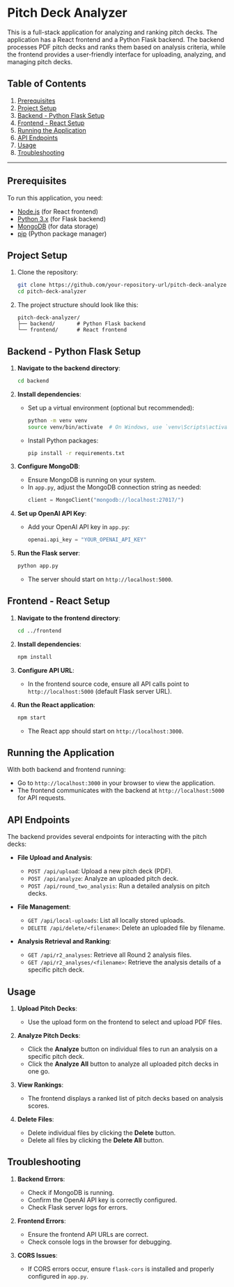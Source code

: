 # Pitch Deck Analyzer

This is a full-stack application for analyzing and ranking pitch decks. The application has a React frontend and a Python Flask backend. The backend processes PDF pitch decks and ranks them based on analysis criteria, while the frontend provides a user-friendly interface for uploading, analyzing, and managing pitch decks.

## Table of Contents
1. [Prerequisites](#prerequisites)
2. [Project Setup](#project-setup)
3. [Backend - Python Flask Setup](#backend---python-flask-setup)
4. [Frontend - React Setup](#frontend---react-setup)
5. [Running the Application](#running-the-application)
6. [API Endpoints](#api-endpoints)
7. [Usage](#usage)
8. [Troubleshooting](#troubleshooting)

---

## Prerequisites

To run this application, you need:
- [Node.js](https://nodejs.org/en/download/) (for React frontend)
- [Python 3.x](https://www.python.org/downloads/) (for Flask backend)
- [MongoDB](https://www.mongodb.com/try/download/community) (for data storage)
- [pip](https://pip.pypa.io/en/stable/installation/) (Python package manager)

## Project Setup

1. Clone the repository:
   ```bash
   git clone https://github.com/your-repository-url/pitch-deck-analyzer.git
   cd pitch-deck-analyzer
   ```

2. The project structure should look like this:
   ```
   pitch-deck-analyzer/
   ├── backend/       # Python Flask backend
   └── frontend/      # React frontend
   ```

## Backend - Python Flask Setup

1. **Navigate to the backend directory**:
   ```bash
   cd backend
   ```

2. **Install dependencies**:
   - Set up a virtual environment (optional but recommended):
     ```bash
     python -m venv venv
     source venv/bin/activate  # On Windows, use `venv\Scripts\activate`
     ```
   - Install Python packages:
     ```bash
     pip install -r requirements.txt
     ```

3. **Configure MongoDB**:
   - Ensure MongoDB is running on your system.
   - In `app.py`, adjust the MongoDB connection string as needed:
     ```python
     client = MongoClient("mongodb://localhost:27017/")
     ```

4. **Set up OpenAI API Key**:
   - Add your OpenAI API key in `app.py`:
     ```python
     openai.api_key = "YOUR_OPENAI_API_KEY"
     ```

5. **Run the Flask server**:
   ```bash
   python app.py
   ```
   - The server should start on `http://localhost:5000`.

## Frontend - React Setup

1. **Navigate to the frontend directory**:
   ```bash
   cd ../frontend
   ```

2. **Install dependencies**:
   ```bash
   npm install
   ```

3. **Configure API URL**:
   - In the frontend source code, ensure all API calls point to `http://localhost:5000` (default Flask server URL).

4. **Run the React application**:
   ```bash
   npm start
   ```
   - The React app should start on `http://localhost:3000`.

## Running the Application

With both backend and frontend running:
- Go to `http://localhost:3000` in your browser to view the application.
- The frontend communicates with the backend at `http://localhost:5000` for API requests.

## API Endpoints

The backend provides several endpoints for interacting with the pitch decks:

- **File Upload and Analysis**:
  - `POST /api/upload`: Upload a new pitch deck (PDF).
  - `POST /api/analyze`: Analyze an uploaded pitch deck.
  - `POST /api/round_two_analysis`: Run a detailed analysis on pitch decks.
  
- **File Management**:
  - `GET /api/local-uploads`: List all locally stored uploads.
  - `DELETE /api/delete/<filename>`: Delete an uploaded file by filename.
  
- **Analysis Retrieval and Ranking**:
  - `GET /api/r2_analyses`: Retrieve all Round 2 analysis files.
  - `GET /api/r2_analyses/<filename>`: Retrieve the analysis details of a specific pitch deck.
  
## Usage

1. **Upload Pitch Decks**:
   - Use the upload form on the frontend to select and upload PDF files.

2. **Analyze Pitch Decks**:
   - Click the **Analyze** button on individual files to run an analysis on a specific pitch deck.
   - Click the **Analyze All** button to analyze all uploaded pitch decks in one go.

3. **View Rankings**:
   - The frontend displays a ranked list of pitch decks based on analysis scores.

4. **Delete Files**:
   - Delete individual files by clicking the **Delete** button.
   - Delete all files by clicking the **Delete All** button.

## Troubleshooting

1. **Backend Errors**:
   - Check if MongoDB is running.
   - Confirm the OpenAI API key is correctly configured.
   - Check Flask server logs for errors.

2. **Frontend Errors**:
   - Ensure the frontend API URLs are correct.
   - Check console logs in the browser for debugging.

3. **CORS Issues**:
   - If CORS errors occur, ensure `flask-cors` is installed and properly configured in `app.py`.

